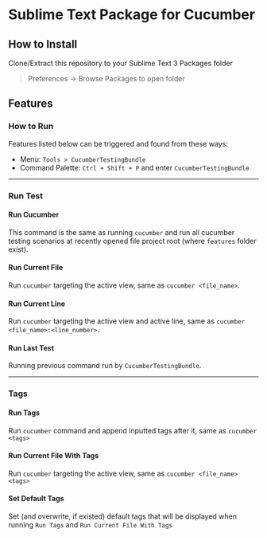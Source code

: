 # Sublime Text Package for Cucumber

## How to Install

Clone/Extract this repository to your Sublime Text 3 Packages folder

> Preferences -> Browse Packages to open folder

## Features

### How to Run

Features listed below can be triggered and found from these ways:

- Menu: `Tools > CucumberTestingBundle`
- Command Palette: `Ctrl + Shift + P` and enter `CucumberTestingBundle`

---

### Run Test

#### Run Cucumber

This command is the same as running `cucumber` and run all cucumber testing scenarios at recently opened file project root (where `features` folder exist).

#### Run Current File

Run `cucumber` targeting the active view, same as `cucumber <file_name>`.

#### Run Current Line

Run `cucumber` targeting the active view and active line, same as `cucumber <file_name>:<line_number>`.

#### Run Last Test

Running previous command run by `CucumberTestingBundle`.

---

### Tags

#### Run Tags

Run `cucumber` command and append inputted tags after it, same as `cucumber <tags>`

#### Run Current File With Tags

Run `cucumber` targeting the active view, same as `cucumber <file_name> <tags>`

#### Set Default Tags

Set (and overwrite, if existed) default tags that will be displayed when running `Run Tags` and `Run Current File With Tags`
